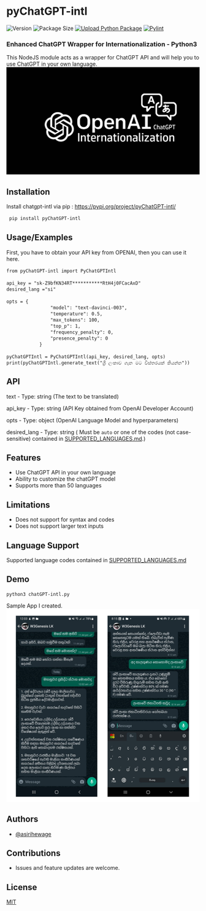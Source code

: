 # pyChatGPT-intl
![Version](https://img.shields.io/github/package-json/v/asirihewage/chatgpt-intl)
![Package Size](https://img.shields.io/github/languages/code-size/asirihewage/chatGPT-intl)
[![Upload Python Package](https://github.com/asirihewage/pyChatGPT-intl/actions/workflows/python-publish.yml/badge.svg)](https://github.com/asirihewage/pyChatGPT-intl/actions/workflows/python-publish.yml)
[![Pylint](https://github.com/asirihewage/pyChatGPT-intl/actions/workflows/pylint.yml/badge.svg)](https://github.com/asirihewage/pyChatGPT-intl/actions/workflows/pylint.yml)
<object id="badge" data="https://snyk-widget.herokuapp.com/badge/pip/pyChatGPT-intl/badge.svg" type="image/svg+xml"></object>

### Enhanced ChatGPT Wrapper for Internationalization - Python3
This NodeJS module acts as a wrapper for ChatGPT API and will help you to use ChatGPT in your own language.
![Logo](res/logo.jpg)

## Installation

Install chatgpt-intl via pip : https://pypi.org/project/pyChatGPT-intl/

```bash
 pip install pyChatGPT-intl
```

## Usage/Examples
First, you have to obtain your API key from OPENAI, then you can use it here.
```python3
from pyChatGPT-intl import PyChatGPTIntl

api_key = "sk-Z9bfKN34RT***********RtH4j0FCacAxD"
desired_lang ="si"

opts = {
                "model": "text-davinci-003",
                "temperature": 0.5,
                "max_tokens": 100,
                "top_p": 1,
                "frequency_penalty": 0,
                "presence_penalty": 0
            }

pyChatGPTIntl = PyChatGPTIntl(api_key, desired_lang, opts)
print(pyChatGPTIntl.generate_text("ශ්‍රී ලංකාව ගැන මට විස්තරයක් කියන්න"))

```

## API
text - Type: string (The text to be translated)

api_key - Type: string (API Key obtained from OpenAI Developer Account)

opts - Type: object (OpenAI Language Model and hyperparameters)

desired_lang - Type: string ( Must be `auto` or one of the codes (not case-sensitive) contained in [SUPPORTED_LANGUAGES.md](https://github.com/asirihewage/pyChatGPT-intl/blob/main/SUPPORTED_LANGUAGES.md).)

## Features

- Use ChatGPT API in your own language
- Ability to customize the chatGPT model
- Supports more than 50 languages

## Limitations

- Does not support for syntax and codes
- Does not support larger text inputs

## Language Support
Supported language codes contained in [SUPPORTED_LANGUAGES.md](https://github.com/asirihewage/pyChatGPT-intl/blob/main/SUPPORTED_LANGUAGES.md)

## Demo
```shell
python3 chatGPT-intl.py
```
Sample App I created.
![Demo](res/demo.jpg)

## Authors

- [@asirihewage](https://github.com/asirihewage)

## Contributions

- Issues and feature updates are welcome.


## License

[MIT](https://choosealicense.com/licenses/mit/)
